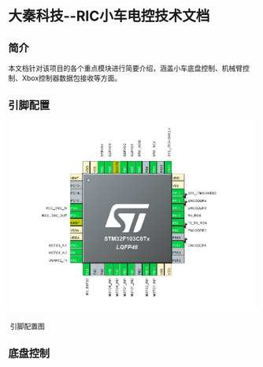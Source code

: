 # 大秦科技--RIC小车电控技术文档

## 简介

​	本文档针对该项目的各个重点模块进行简要介绍，涵盖小车底盘控制、机械臂控制、Xbox控制器数据包接收等方面。

## 引脚配置

![Alt text](image.png)

​	                                                       引脚配置图

## 底盘控制

